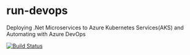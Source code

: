 # run-devops
Deploying .Net Microservices to Azure Kubernetes Services(AKS) and Automating with Azure DevOps

[![Build Status](https://dev.azure.com/ezozkme/shopping/_apis/build/status/shoppingclient-pipeline?branchName=main)](https://dev.azure.com/ezozkme/shopping/_build/latest?definitionId=14&branchName=main)


